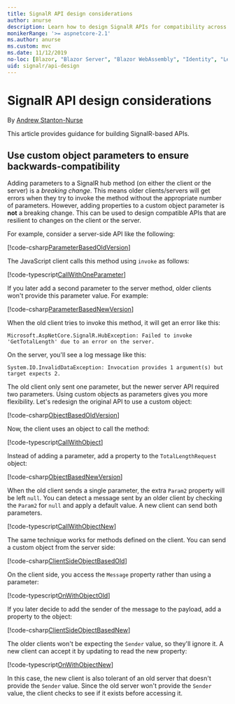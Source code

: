 ```yaml
---
title: SignalR API design considerations
author: anurse
description: Learn how to design SignalR APIs for compatibility across versions of your app.
monikerRange: '>= aspnetcore-2.1'
ms.author: anurse
ms.custom: mvc
ms.date: 11/12/2019
no-loc: [Blazor, "Blazor Server", "Blazor WebAssembly", "Identity", "Let's Encrypt", Razor, SignalR]
uid: signalr/api-design
---
```

# SignalR API design considerations

By [Andrew Stanton-Nurse](https://twitter.com/anurse)

This article provides guidance for building SignalR-based APIs.

## Use custom object parameters to ensure backwards-compatibility

Adding parameters to a SignalR hub method (on either the client or the server) is a *breaking change*. This means older clients/servers will get errors when they try to invoke the method without the appropriate number of parameters. However, adding properties to a custom object parameter is **not** a breaking change. This can be used to design compatible APIs that are resilient to changes on the client or the server.

For example, consider a server-side API like the following:

[!code-csharp[ParameterBasedOldVersion](api-design/sample/Samples.cs?name=ParameterBasedOldVersion)]

The JavaScript client calls this method using `invoke` as follows:

[!code-typescript[CallWithOneParameter](api-design/sample/Samples.ts?name=CallWithOneParameter)]

If you later add a second parameter to the server method, older clients won't provide this parameter value. For example:

[!code-csharp[ParameterBasedNewVersion](api-design/sample/Samples.cs?name=ParameterBasedNewVersion)]

When the old client tries to invoke this method, it will get an error like this:

```
Microsoft.AspNetCore.SignalR.HubException: Failed to invoke 'GetTotalLength' due to an error on the server.
```

On the server, you'll see a log message like this:

```
System.IO.InvalidDataException: Invocation provides 1 argument(s) but target expects 2.
```

The old client only sent one parameter, but the newer server API required two parameters. Using custom objects as parameters gives you more flexibility. Let's redesign the original API to use a custom object:

[!code-csharp[ObjectBasedOldVersion](api-design/sample/Samples.cs?name=ObjectBasedOldVersion)]

Now, the client uses an object to call the method:

[!code-typescript[CallWithObject](api-design/sample/Samples.ts?name=CallWithObject)]

Instead of adding a parameter, add a property to the `TotalLengthRequest` object:

[!code-csharp[ObjectBasedNewVersion](api-design/sample/Samples.cs?name=ObjectBasedNewVersion&highlight=4,9-13)]

When the old client sends a single parameter, the extra `Param2` property will be left `null`. You can detect a message sent by an older client by checking the `Param2` for `null` and apply a default value. A new client can send both parameters.

[!code-typescript[CallWithObjectNew](api-design/sample/Samples.ts?name=CallWithObjectNew)]

The same technique works for methods defined on the client. You can send a custom object from the server side:

[!code-csharp[ClientSideObjectBasedOld](api-design/sample/Samples.cs?name=ClientSideObjectBasedOld)]

On the client side, you access the `Message` property rather than using a parameter:

[!code-typescript[OnWithObjectOld](api-design/sample/Samples.ts?name=OnWithObjectOld)]

If you later decide to add the sender of the message to the payload, add a property to the object:

[!code-csharp[ClientSideObjectBasedNew](api-design/sample/Samples.cs?name=ClientSideObjectBasedNew&highlight=5)]

The older clients won't be expecting the `Sender` value, so they'll ignore it. A new client can accept it by updating to read the new property:

[!code-typescript[OnWithObjectNew](api-design/sample/Samples.ts?name=OnWithObjectNew&highlight=2-5)]

In this case, the new client is also tolerant of an old server that doesn't provide the `Sender` value. Since the old server won't provide the `Sender` value, the client checks to see if it exists before accessing it.

